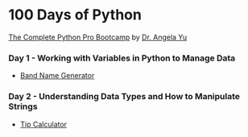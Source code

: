 # 100 Days of Python
[The Complete Python Pro Bootcamp](https://www.udemy.com/course/100-days-of-code/) by [Dr. Angela Yu](https://www.udemy.com/user/4b4368a3-b5c8-4529-aa65-2056ec31f37e/)

### Day 1 - Working with Variables in Python to Manage Data
* [Band Name Generator](day01/.)

### Day 2 - Understanding Data Types and How to Manipulate Strings
* [Tip Calculator](day02/.)

